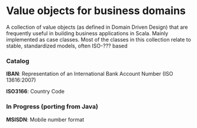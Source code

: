 # Value objects for business domains

A collection of value objects (as defined in Domain Driven Design) that are frequently useful in building business applications in Scala.
Mainly implemented as case classes.
Most of the classes in this collection relate to stable, standardized models, often ISO-??? based

### Catalog
**IBAN**: Representation of an International Bank Account Number (ISO 13616:2007)

**ISO3166**: Country Code

### In Progress (porting from Java)
**MSISDN**: Mobile number format


